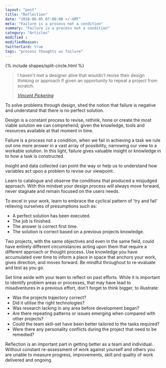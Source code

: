 ```yaml
---
layout: "post"
title: "Reflection"
date: "2018-06-05 07:00:00 +/-GMT"
meta: "Failure is a process not a condition"
summary: "Failure is a process not a condition"
category: "Articles"
modified :
modifiedReason:
twitterCard: true
tags: "process thoughts ux failure"
---
```


{% include shapes/split-circle.html %}

<blockquote>
    <p>I haven't met a designer alive that wouldn't revise their design thinking or approach if given an opportunity to repeat a project from scratch.</p>
    <footer>
       <cite><a href="https://vincentp.me">Vincent Pickering</a></cite>
    </footer>
</blockquote>

To solve problems through design, shed the notion that failure is negative and understand that there is no perfect solution.

Design is a constant process to revise, rethink, hone or create the most viable solution we can comprehend; given the knowledge, tools and resources available at that moment in time.

Failure is a process not a condition, when we fail in achieving a task we rule out one more answer in a vast array of possibility, narrowing our view to a workable solution. In this light, failure gives valuable insight or knowledge in to how a task is constructed.

Insight and data collected can point the way or help us to understand how variables act upon a problem to revise our viewpoint.

Learn to catalogue and observe the conditions that produced a misjudged approach. With this mindset your design process will always move forward, never stagnate and remain focused on the users needs.

To excel in your work, learn to embrace the cyclical pattern of ‘try and fail’ relieving ourselves of presumptions such as:

- A perfect solution has been executed.
- The job is finished.
- The answer is correct first time.
- The solution is correct based on a previous projects knowledge.

Two projects, with the same objectives and even in the same field, could have entirely different circumstances acting upon them that require a different approach or thought process. Use knowledge you have accumulated over time to inform a place in space that anchors your work, gives direction, and moves forward. Be mindful throughout to re-evaluate and test as you go.

Set time aside with your team to reflect on past efforts. While it is important to identify problem areas or processes, that may have lead to misadventures in a previous effort, don't forget to think bigger, to illustrate:

- Was the projects trajectory correct?
- Did it utilise the right technologies?
- Was research lacking in any area before development began?
- Are there repeating patterns or issues emerging when compared with other projects?
- Could the team skill-set have been better tailored to the tasks required?
- Were there any personality conflicts during the project that need to be remedied?

Reflection is an important part in getting better as a team and individual. Without constant re-assessment of work against yourself and others you are unable to measure progress, improvements, skill and quality of work delivered and ongoing.
